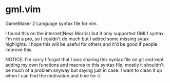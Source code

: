 # gml.vim
GameMaker 2 Language syntax file for vim.

I found this on the internet(Ness Morris) but it only supported GML1 syntax. I'm not a pro, so I couldn't do much but I added some missing sytax highlights. I hope this will be useful for others and it'd be good if people improve this.

NOTICE: I'm sorry I forgot that I was sharing this syntax file on git and kept adding my own functions and macros to this syntax file, mostly it shouldn't be much of a problem anyway but saying just in case. I want to clean it up when I can find the motivation and time for it.
